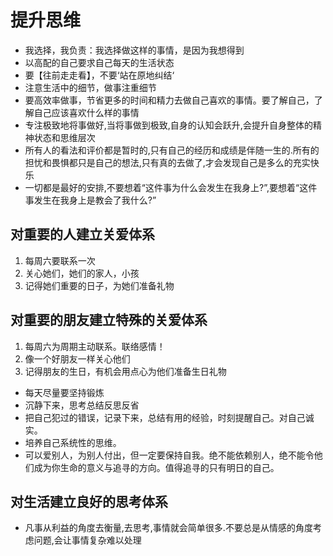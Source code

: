 # 提升思维

- 我选择，我负责：我选择做这样的事情，是因为我想得到
- 以高配的自己要求自己每天的生活状态
- 要【往前走走看】，不要‘站在原地纠结‘
- 注意生活中的细节，做事注重细节
- 要高效率做事，节省更多的时间和精力去做自己喜欢的事情。要了解自己，了解自己应该喜欢什么样的事情
- 专注极致地将事做好,当将事做到极致,自身的认知会跃升,会提升自身整体的精神状态和思维层次
- 所有人的看法和评价都是暂时的,只有自己的经历和成绩是伴随一生的.所有的担忧和畏惧都只是自己的想法,只有真的去做了,才会发现自己是多么的充实快乐
- 一切都是最好的安排,不要想着“这件事为什么会发生在我身上?”,要想着“这件事发生在我身上是教会了我什么?”

## 对重要的人建立关爱体系

1. 每周六要联系一次
2. 关心她们，她们的家人，小孩
3. 记得她们重要的日子，为她们准备礼物

## 对重要的朋友建立特殊的关爱体系

1. 每周六为周期主动联系。联络感情！
2. 像一个好朋友一样关心他们
3. 记得朋友的生日，有机会用点心为他们准备生日礼物

- 每天尽量要坚持锻炼
- 沉静下来，思考总结反思反省
- 把自己犯过的错误，记录下来，总结有用的经验，时刻提醒自己。对自己诚实。
- 培养自己系统性的思维。
- 可以爱别人，为别人付出，但一定要保持自我。绝不能依赖别人，绝不能令他们成为你生命的意义与追寻的方向。值得追寻的只有明日的自己。

## 对生活建立良好的思考体系

- 凡事从利益的角度去衡量,去思考,事情就会简单很多.不要总是从情感的角度考虑问题,会让事情复杂难以处理
